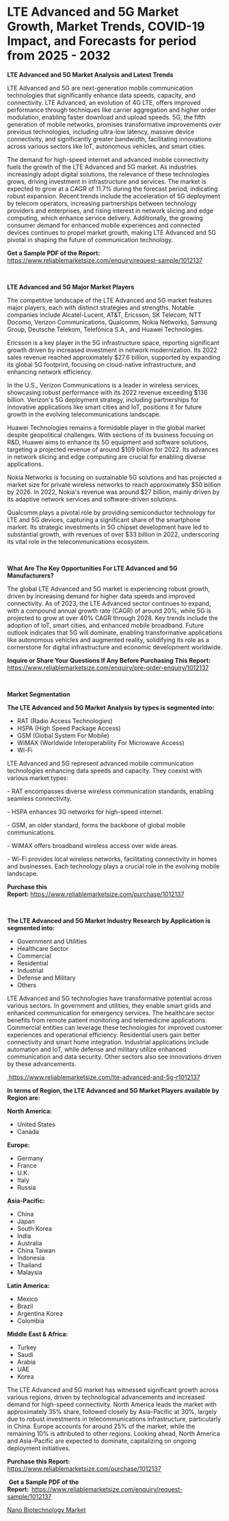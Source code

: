 <p><h1>LTE Advanced and 5G Market Growth, Market Trends, COVID-19 Impact, and Forecasts for period from 2025 - 2032</h1></p><p><strong>LTE Advanced and 5G Market Analysis and Latest Trends</strong></p>
<p><p>LTE Advanced and 5G are next-generation mobile communication technologies that significantly enhance data speeds, capacity, and connectivity. LTE Advanced, an evolution of 4G LTE, offers improved performance through techniques like carrier aggregation and higher order modulation, enabling faster download and upload speeds. 5G, the fifth generation of mobile networks, promises transformative improvements over previous technologies, including ultra-low latency, massive device connectivity, and significantly greater bandwidth, facilitating innovations across various sectors like IoT, autonomous vehicles, and smart cities.</p><p>The demand for high-speed internet and advanced mobile connectivity fuels the growth of the LTE Advanced and 5G market. As industries increasingly adopt digital solutions, the relevance of these technologies grows, driving investment in infrastructure and services. The market is expected to grow at a CAGR of 11.7% during the forecast period, indicating robust expansion. Recent trends include the acceleration of 5G deployment by telecom operators, increasing partnerships between technology providers and enterprises, and rising interest in network slicing and edge computing, which enhance service delivery. Additionally, the growing consumer demand for enhanced mobile experiences and connected devices continues to propel market growth, making LTE Advanced and 5G pivotal in shaping the future of communication technology.</p></p>
<p><strong>Get a Sample PDF of the Report:&nbsp;</strong> <a href="https://www.reliablemarketsize.com/enquiry/request-sample/1012137?utm_campaign=2442&utm_medium=2&utm_source=Github&utm_content=ia&utm_term=08032025&utm_id=lte-advanced-and-5g">https://www.reliablemarketsize.com/enquiry/request-sample/1012137</a></p>
<p>&nbsp;</p>
<p><strong>LTE Advanced and 5G Major Market Players</strong></p>
<p><p>The competitive landscape of the LTE Advanced and 5G market features major players, each with distinct strategies and strengths. Notable companies include Alcatel-Lucent, AT&T, Ericsson, SK Telecom, NTT Docomo, Verizon Communications, Qualcomm, Nokia Networks, Samsung Group, Deutsche Telekom, Telefónica S.A., and Huawei Technologies.</p><p>Ericsson is a key player in the 5G infrastructure space, reporting significant growth driven by increased investment in network modernization. Its 2022 sales revenue reached approximately $27.6 billion, supported by expanding its global 5G footprint, focusing on cloud-native infrastructure, and enhancing network efficiency.</p><p>In the U.S., Verizon Communications is a leader in wireless services, showcasing robust performance with its 2022 revenue exceeding $136 billion. Verizon's 5G deployment strategy, including partnerships for innovative applications like smart cities and IoT, positions it for future growth in the evolving telecommunications landscape.</p><p>Huawei Technologies remains a formidable player in the global market despite geopolitical challenges. With sections of its business focusing on R&D, Huawei aims to enhance its 5G equipment and software solutions, targeting a projected revenue of around $109 billion for 2022. Its advances in network slicing and edge computing are crucial for enabling diverse applications.</p><p>Nokia Networks is focusing on sustainable 5G solutions and has projected a market size for private wireless networks to reach approximately $50 billion by 2026. In 2022, Nokia's revenue was around $27 billion, mainly driven by its adaptive network services and software-driven solutions.</p><p>Qualcomm plays a pivotal role by providing semiconductor technology for LTE and 5G devices, capturing a significant share of the smartphone market. Its strategic investments in 5G chipset development have led to substantial growth, with revenues of over $33 billion in 2022, underscoring its vital role in the telecommunications ecosystem.</p></p>
<p>&nbsp;</p>
<p><strong>What Are The Key Opportunities For LTE Advanced and 5G Manufacturers?</strong></p>
<p><p>The global LTE Advanced and 5G market is experiencing robust growth, driven by increasing demand for higher data speeds and improved connectivity. As of 2023, the LTE Advanced sector continues to expand, with a compound annual growth rate (CAGR) of around 20%, while 5G is projected to grow at over 40% CAGR through 2028. Key trends include the adoption of IoT, smart cities, and enhanced mobile broadband. Future outlook indicates that 5G will dominate, enabling transformative applications like autonomous vehicles and augmented reality, solidifying its role as a cornerstone for digital infrastructure and economic development worldwide.</p></p>
<p><strong>Inquire or Share Your Questions If Any Before Purchasing This Report:</strong> <a href="https://www.reliablemarketsize.com/enquiry/pre-order-enquiry/1012137?utm_campaign=2442&utm_medium=2&utm_source=Github&utm_content=ia&utm_term=08032025&utm_id=lte-advanced-and-5g">https://www.reliablemarketsize.com/enquiry/pre-order-enquiry/1012137</a></p>
<p>&nbsp;</p>
<p><strong>Market Segmentation</strong></p>
<p><strong>The LTE Advanced and 5G Market Analysis by types is segmented into:</strong></p>
<p><ul><li>RAT (Radio Access Technologies)</li><li>HSPA (High Speed Package Access)</li><li>GSM (Global System For Mobile)</li><li>WiMAX (Worldwide Interoperability For Microwave Access)</li><li>Wi-Fi</li></ul></p>
<p><p>LTE Advanced and 5G represent advanced mobile communication technologies enhancing data speeds and capacity. They coexist with various market types: </p><p>- RAT encompasses diverse wireless communication standards, enabling seamless connectivity.</p><p>- HSPA enhances 3G networks for high-speed internet.</p><p>- GSM, an older standard, forms the backbone of global mobile communications.</p><p>- WiMAX offers broadband wireless access over wide areas.</p><p>- Wi-Fi provides local wireless networks, facilitating connectivity in homes and businesses. Each technology plays a crucial role in the evolving mobile landscape.</p></p>
<p><strong>Purchase this Report:&nbsp;</strong><a href="https://www.reliablemarketsize.com/purchase/1012137?utm_campaign=2442&utm_medium=2&utm_source=Github&utm_content=ia&utm_term=08032025&utm_id=lte-advanced-and-5g">https://www.reliablemarketsize.com/purchase/1012137</a></p>
<p>&nbsp;</p>
<p><strong>The LTE Advanced and 5G Market Industry Research by Application is segmented into:</strong></p>
<p><ul><li>Government and Utilities</li><li>Healthcare Sector</li><li>Commercial</li><li>Residential</li><li>Industrial</li><li>Defense and Military</li><li>Others</li></ul></p>
<p><p>LTE Advanced and 5G technologies have transformative potential across various sectors. In government and utilities, they enable smart grids and enhanced communication for emergency services. The healthcare sector benefits from remote patient monitoring and telemedicine applications. Commercial entities can leverage these technologies for improved customer experiences and operational efficiency. Residential users gain better connectivity and smart home integration. Industrial applications include automation and IoT, while defense and military utilize enhanced communication and data security. Other sectors also see innovations driven by these advancements.</p></p>
<p><a href="https://www.reliablemarketsize.com/lte-advanced-and-5g-r1012137?utm_campaign=2442&utm_medium=2&utm_source=Github&utm_content=ia&utm_term=08032025&utm_id=lte-advanced-and-5g">&nbsp;https://www.reliablemarketsize.com/lte-advanced-and-5g-r1012137</a></p>
<p><strong>In terms of Region, the LTE Advanced and 5G Market Players available by Region are:</strong></p>
<p>
    <p> <strong> North America: </strong>
        <ul>
            <li>United States</li>
            <li>Canada</li>
        </ul>
        </p> 
    <p> <strong> Europe: </strong>
        <ul>
            <li>Germany</li>
            <li>France</li>
            <li>U.K.</li>
            <li>Italy</li>
            <li>Russia</li>
        </ul>
        </p> 
    <p> <strong> Asia-Pacific: </strong>
        <ul>
            <li>China</li>
            <li>Japan</li>
            <li>South Korea</li>
            <li>India</li>
            <li>Australia</li>
            <li>China Taiwan</li>
            <li>Indonesia</li>
            <li>Thailand</li>
            <li>Malaysia</li>
        </ul>
        </p> 
    <p> <strong> Latin America: </strong>
        <ul>
            <li>Mexico</li>
            <li>Brazil</li>
            <li>Argentina Korea</li>
            <li>Colombia</li>
        </ul>
        </p> 
    <p> <strong> Middle East & Africa: </strong>
        <ul>
            <li>Turkey</li>
            <li>Saudi</li>
            <li>Arabia</li>
            <li>UAE</li>
            <li>Korea</li>
        </ul>
    </p>
    </p>
<p><p>The LTE Advanced and 5G market has witnessed significant growth across various regions, driven by technological advancements and increased demand for high-speed connectivity. North America leads the market with approximately 35% share, followed closely by Asia-Pacific at 30%, largely due to robust investments in telecommunications infrastructure, particularly in China. Europe accounts for around 25% of the market, while the remaining 10% is attributed to other regions. Looking ahead, North America and Asia-Pacific are expected to dominate, capitalizing on ongoing deployment initiatives.</p></p>
<p><strong>Purchase this Report: </strong><a href="https://www.reliablemarketsize.com/purchase/1012137?utm_campaign=2442&utm_medium=2&utm_source=Github&utm_content=ia&utm_term=08032025&utm_id=lte-advanced-and-5g">https://www.reliablemarketsize.com/purchase/1012137</a></p>
<p>&nbsp;<strong>Get a Sample PDF of the Report:&nbsp;&nbsp;</strong><a href="https://www.reliablemarketsize.com/enquiry/request-sample/1012137?utm_campaign=2442&utm_medium=2&utm_source=Github&utm_content=ia&utm_term=08032025&utm_id=lte-advanced-and-5g">https://www.reliablemarketsize.com/enquiry/request-sample/1012137</a></p>
<p><strong></strong></p>
<p><p><a href="https://github.com/NargisHussain432/Market-Research-Report-List-1/blob/main/nano-biotechnology-market.md?utm_campaign=2442&utm_medium=2&utm_source=Github&utm_content=ia&utm_term=08032025&utm_id=lte-advanced-and-5g">Nano Biotechnology Market</a></p></p>